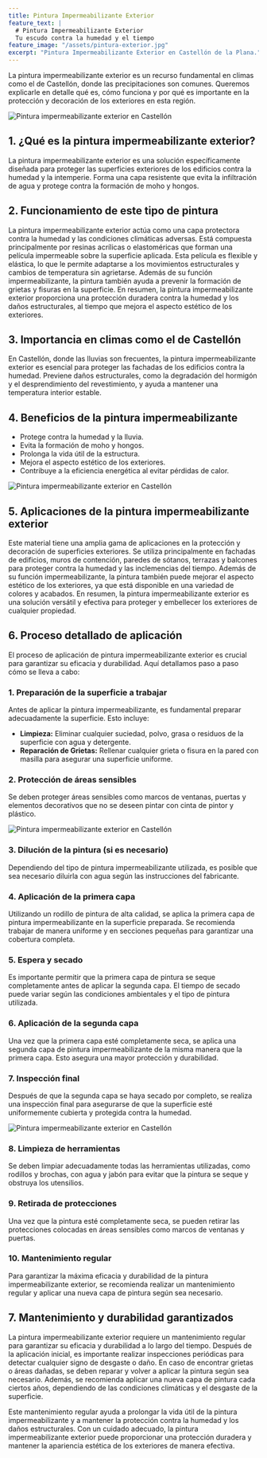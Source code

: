 ```yaml
---
title: Pintura Impermeabilizante Exterior
feature_text: |
  # Pintura Impermeabilizante Exterior
  Tu escudo contra la humedad y el tiempo
feature_image: "/assets/pintura-exterior.jpg"
excerpt: "Pintura Impermeabilizante Exterior en Castellón de la Plana."
---
```


La pintura impermeabilizante exterior es un recurso fundamental en climas como el de Castellón, donde las precipitaciones son comunes. Queremos explicarle en detalle qué es, cómo funciona y por qué es importante en la protección y decoración de los exteriores en esta región.

<img src="/assets/pintura impermeabilizante exterior en castellon 1.jpg" alt="Pintura impermeabilizante exterior en Castellón" class="center">


## 1. ¿Qué es la pintura impermeabilizante exterior?
La pintura impermeabilizante exterior es una solución específicamente diseñada para proteger las superficies exteriores de los edificios contra la humedad y la intemperie. Forma una capa resistente que evita la infiltración de agua y protege contra la formación de moho y hongos.

## 2. Funcionamiento de este tipo de pintura

La pintura impermeabilizante exterior actúa como una capa protectora contra la humedad y las condiciones climáticas adversas. Está compuesta principalmente por resinas acrílicas o elastoméricas que forman una película impermeable sobre la superficie aplicada. Esta película es flexible y elástica, lo que le permite adaptarse a los movimientos estructurales y cambios de temperatura sin agrietarse. Además de su función impermeabilizante, la pintura también ayuda a prevenir la formación de grietas y fisuras en la superficie. En resumen, la pintura impermeabilizante exterior proporciona una protección duradera contra la humedad y los daños estructurales, al tiempo que mejora el aspecto estético de los exteriores.

## 3. Importancia en climas como el de Castellón
En Castellón, donde las lluvias son frecuentes, la pintura impermeabilizante exterior es esencial para proteger las fachadas de los edificios contra la humedad. Previene daños estructurales, como la degradación del hormigón y el desprendimiento del revestimiento, y ayuda a mantener una temperatura interior estable.


## 4. Beneficios de la pintura impermeabilizante
- Protege contra la humedad y la lluvia.
- Evita la formación de moho y hongos.
- Prolonga la vida útil de la estructura.
- Mejora el aspecto estético de los exteriores.
- Contribuye a la eficiencia energética al evitar pérdidas de calor.

<img src="/assets/pintura impermeabilizante exterior en castellon 2.jpg" alt="Pintura impermeabilizante exterior en Castellón" class="center">

## 5. Aplicaciones de la pintura impermeabilizante exterior
Este material tiene una amplia gama de aplicaciones en la protección y decoración de superficies exteriores. Se utiliza principalmente en fachadas de edificios, muros de contención, paredes de sótanos, terrazas y balcones para proteger contra la humedad y las inclemencias del tiempo. Además de su función impermeabilizante, la pintura también puede mejorar el aspecto estético de los exteriores, ya que está disponible en una variedad de colores y acabados. En resumen, la pintura impermeabilizante exterior es una solución versátil y efectiva para proteger y embellecer los exteriores de cualquier propiedad.

## 6. Proceso detallado de aplicación

El proceso de aplicación de pintura impermeabilizante exterior es crucial para garantizar su eficacia y durabilidad. Aquí detallamos paso a paso cómo se lleva a cabo:

### 1. Preparación de la superficie a trabajar
Antes de aplicar la pintura impermeabilizante, es fundamental preparar adecuadamente la superficie. Esto incluye:

- **Limpieza:** Eliminar cualquier suciedad, polvo, grasa o residuos de la superficie con agua y detergente.
- **Reparación de Grietas:** Rellenar cualquier grieta o fisura en la pared con masilla para asegurar una superficie uniforme.

### 2. Protección de áreas sensibles
Se deben proteger áreas sensibles como marcos de ventanas, puertas y elementos decorativos que no se deseen pintar con cinta de pintor y plástico.

<img src="/assets/pintura impermeabilizante exterior en castellon 3.jpg" alt="Pintura impermeabilizante exterior en Castellón" class="center">

### 3. Dilución de la pintura (si es necesario)
Dependiendo del tipo de pintura impermeabilizante utilizada, es posible que sea necesario diluirla con agua según las instrucciones del fabricante.

### 4. Aplicación de la primera capa
Utilizando un rodillo de pintura de alta calidad, se aplica la primera capa de pintura impermeabilizante en la superficie preparada. Se recomienda trabajar de manera uniforme y en secciones pequeñas para garantizar una cobertura completa.

### 5. Espera y secado
Es importante permitir que la primera capa de pintura se seque completamente antes de aplicar la segunda capa. El tiempo de secado puede variar según las condiciones ambientales y el tipo de pintura utilizada.

### 6. Aplicación de la segunda capa
Una vez que la primera capa esté completamente seca, se aplica una segunda capa de pintura impermeabilizante de la misma manera que la primera capa. Esto asegura una mayor protección y durabilidad.

### 7. Inspección final
Después de que la segunda capa se haya secado por completo, se realiza una inspección final para asegurarse de que la superficie esté uniformemente cubierta y protegida contra la humedad.

<img src="/assets/pintura impermeabilizante exterior en castellon 4.jpg" alt="Pintura impermeabilizante exterior en Castellón" class="center">

### 8. Limpieza de herramientas
Se deben limpiar adecuadamente todas las herramientas utilizadas, como rodillos y brochas, con agua y jabón para evitar que la pintura se seque y obstruya los utensilios.

### 9. Retirada de protecciones
Una vez que la pintura esté completamente seca, se pueden retirar las protecciones colocadas en áreas sensibles como marcos de ventanas y puertas.

### 10. Mantenimiento regular
Para garantizar la máxima eficacia y durabilidad de la pintura impermeabilizante exterior, se recomienda realizar un mantenimiento regular y aplicar una nueva capa de pintura según sea necesario.
 
## 7. Mantenimiento y durabilidad garantizados
La pintura impermeabilizante exterior requiere un mantenimiento regular para garantizar su eficacia y durabilidad a lo largo del tiempo. Después de la aplicación inicial, es importante realizar inspecciones periódicas para detectar cualquier signo de desgaste o daño. En caso de encontrar grietas o áreas dañadas, se deben reparar y volver a aplicar la pintura según sea necesario. Además, se recomienda aplicar una nueva capa de pintura cada ciertos años, dependiendo de las condiciones climáticas y el desgaste de la superficie. 

Este mantenimiento regular ayuda a prolongar la vida útil de la pintura impermeabilizante y a mantener la protección contra la humedad y los daños estructurales. Con un cuidado adecuado, la pintura impermeabilizante exterior puede proporcionar una protección duradera y mantener la apariencia estética de los exteriores de manera efectiva.
